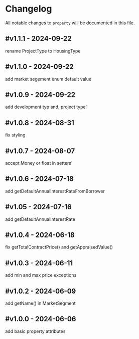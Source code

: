 # Changelog

All notable changes to `property` will be documented in this file.

## #v1.1.1 - 2024-09-22

rename ProjectType to HousingType

## #v1.1.0 - 2024-09-22

add market segement enum default value

## #v1.0.9 - 2024-09-22

add development typ and, project type'

## #v1.0.8 - 2024-08-31

fix styling

## #v1.0.7 - 2024-08-07

accept Money or float in setters'

## #v1.0.6 - 2024-07-18

add getDefaultAnnualInterestRateFromBorrower

## #v1.05 - 2024-07-16

add getDefaultAnnualInterestRate

## #v1.0.4 - 2024-06-18

fix getTotalContractPrice() and getAppraisedValue()

## #v1.0.3 - 2024-06-11

add min and max price exceptions

## #v1.0.2 - 2024-06-09

add getName() in MarketSegment

## #v1.0.0 - 2024-06-06

add basic property attributes
